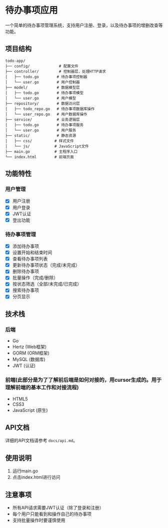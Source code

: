 # 待办事项应用

一个简单的待办事项管理系统，支持用户注册、登录，以及待办事项的增删改查等功能。

## 项目结构

```
todo-app/
├── config/             # 配置文件
├── controller/         # 控制器层，处理HTTP请求
│   ├── todo.go        # 待办事项控制器
│   └── user.go        # 用户控制器
├── model/             # 数据模型层
│   ├── todo.go        # 待办事项模型
│   └── user.go        # 用户模型
├── repository/        # 数据访问层
│   ├── todo_repo.go   # 待办事项数据库操作
│   └── user_repo.go   # 用户数据库操作
├── service/           # 业务逻辑层
│   ├── todo.go        # 待办事项服务
│   └── user.go        # 用户服务
├── static/            # 静态资源
│   ├── css/          # 样式文件
│   └── js/           # JavaScript文件
├── main.go           # 主程序入口
└── index.html        # 前端页面
```

## 功能特性

### 用户管理
- [x] 用户注册
- [x] 用户登录
- [x] JWT认证
- [x] 登出功能

### 待办事项管理
- [x] 添加待办事项
- [x] 设置开始和结束时间
- [x] 查看待办事项列表
- [x] 更新待办事项状态（完成/未完成）
- [x] 删除待办事项
- [x] 批量操作（完成/删除）
- [x] 按状态筛选（全部/未完成/已完成）
- [x] 搜索待办事项
- [x] 分页显示

## 技术栈

### 后端
- Go
- Hertz (Web框架)
- GORM (ORM框架)
- MySQL (数据库)
- JWT (认证)

### 前端(此部分是为了了解前后端是如何对接的，用cursor生成的。用于理解前端的基本工作和对接流程)
- HTML5
- CSS3
- JavaScript (原生)

## API文档

详细的API文档请参考 `docs/api.md`。

## 使用说明

1. 运行main.go
2. 点击index.html进行访问

## 注意事项

- 所有API请求需要JWT认证（除了登录和注册）
- 每个用户只能看到和操作自己的待办事项
- 支持批量操作时要谨慎使用
